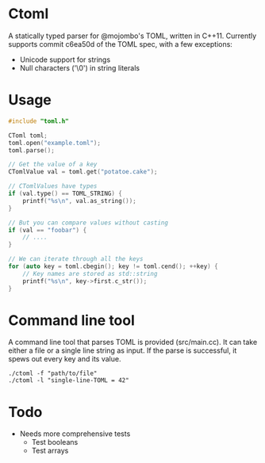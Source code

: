 Ctoml
=====

A statically typed parser for @mojombo's TOML, written in C++11. Currently supports commit c6ea50d of the TOML spec, with a few exceptions:

* Unicode support for strings
* Null characters ('\0') in string literals

Usage
=====

```c
#include "toml.h"

CToml toml;
toml.open("example.toml");
toml.parse();

// Get the value of a key
CTomlValue val = toml.get("potatoe.cake");

// CTomlValues have types
if (val.type() == TOML_STRING) {
	printf("%s\n", val.as_string());
}

// But you can compare values without casting
if (val == "foobar") {
	// ....
}

// We can iterate through all the keys
for (auto key = toml.cbegin(); key != toml.cend(); ++key) {
	// Key names are stored as std::string
	printf("%s\n", key->first.c_str());
}
```

Command line tool
=================

A command line tool that parses TOML is provided (src/main.cc). It can take either a file or a single line string as input. If the parse is successful, it spews out every key and its value.

```
./ctoml -f "path/to/file"
./ctoml -l "single-line-TOML = 42"
```

Todo
====

* Needs more comprehensive tests
	* Test booleans
	* Test arrays
